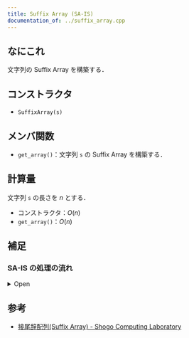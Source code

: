 ```yaml
---
title: Suffix Array (SA-IS)
documentation_of: ../suffix_array.cpp
---
```


## なにこれ
文字列の Suffix Array を構築する．

## コンストラクタ
- `SuffixArray(s)`

## メンバ関数
- `get_array()`：文字列 `s` の Suffix Array を構築する．

## 計算量
文字列 `s` の長さを $n$ とする．
- コンストラクタ：$O(n)$
- `get_array()`：$O(n)$

## 補足
### SA-IS の処理の流れ
<details><summary>Open</summary><div>
<ol>
	<li>文字列 $s$ の末尾に辞書順で最も小さい文字を追加する．文字列 $s$ の長さを $n$ とする．</li>
	<li>
		$i = n-1, ..., 1, 0$ の順に L-type、S-type のいずれであるかを決定する．
		<ol>
			<li>$i = n-1$ ならば S-type．</li>
			<li>$s_i < s_{i+1}$ ならば S-type．</li>
			<li>$s_i > s_{i+1}$ ならば L-type．</li>
			<li>$s_i = s_{i+1}$ ならば $i+1$ の type と同じ．</li>
		</ol>
	</li>
	<li>
		$i\ (< n)$ に対して LMS であるかを決定する．
		<ul>
			<li>$i$ が S-type かつ $i-1$ が L-type のとき $i$ は LMS．</li>
		</ul>
	</li>
	<li>
		Induced Sorting を行う．
		<ol>
			<li>仮の Suffix Array $A$ を作成し，各 suffix の頭文字を基準にバケットの区切りを決定する．</li>
			<li>LMS を対応するバケットに下から埋める．</li>
			<li>
				$j = 0, 1, ..., n-1$ の順に次の処理を行う．
				<ul>
					<li>$A_j$ が埋まっており，かつ $i = A_j - 1$ が L-type ならば対応するバケットに上から埋める．</li>
				</ul>
			</li>
			<li>
				$j = n-1, ..., 1, 0$ の順に次の処理を行う．
				<ul>
					<li>$i = A_j - 1$ が S-type ならば対応するバケットに下から埋める．ただし，初めにバケットに埋めた LMS は上書きして埋める．</li>
				</ul>
			</li>
		</ol>
	</li>
	<li>
		LMS である $i$ に対して LMS-string $t_i$ を次のように定義する．
		<ul>
			<li>$i = n-1$ ならば，$t_i = s[n-1:n-1]$</li>
			<li>$i \neq n-1$ ならば，$i$ の次の LMS を $j$ として $t_i = s[i:j]$</li>
			<li>(性質) LMS-string は $A$ の上で既にソートされている．</li>
		</ul>
	</li>
	<li>LMS である $i$ に対して連番を振り，文字列 $s$ 上で現れる順番にソートした配列を $s'$ とする．ただし，重複する LMS-string には同じ番号を振る．</li>
	<li>
		LMS-string に重複があるならば，$s'$ に対して SA-IS を行う．
		<ul>
			<li>これにより LMS $i$ に対する接尾辞 $s[i:]$ を基準に $i$ をソートすることができる．重複がないならば既にソートされている．</li>
		</ul>
	</li>
	<li>Induced Sorting を行う．ただし，初めに埋める LMS は上から前項でソートした順に埋まるようにする．</li>
	<li>構築された Suffix Array $A$ から末尾を取り除く．</li>
</ol>
</div></details>

## 参考
- [接尾辞配列(Suffix Array) - Shogo Computing Laboratory](https://shogo82148.github.io/homepage/memo/algorithm/suffix-array/)
